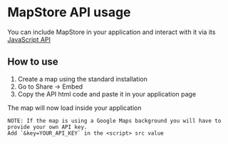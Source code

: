 # MapStore API usage

You can include MapStore in your application and interact with it via its [JavaScript API](https://mapstore.geo-solutions.it/mapstore/docs/api/jsapi)

## How to use

1. Create a map using the standard installation
1. Go to Share -> Embed
1. Copy the API html code and paste it in your application page

The map will now load inside your application

    NOTE: If the map is using a Google Maps background you will have to provide your own API key.
    Add `&key=YOUR_API_KEY` in the <script> src value
